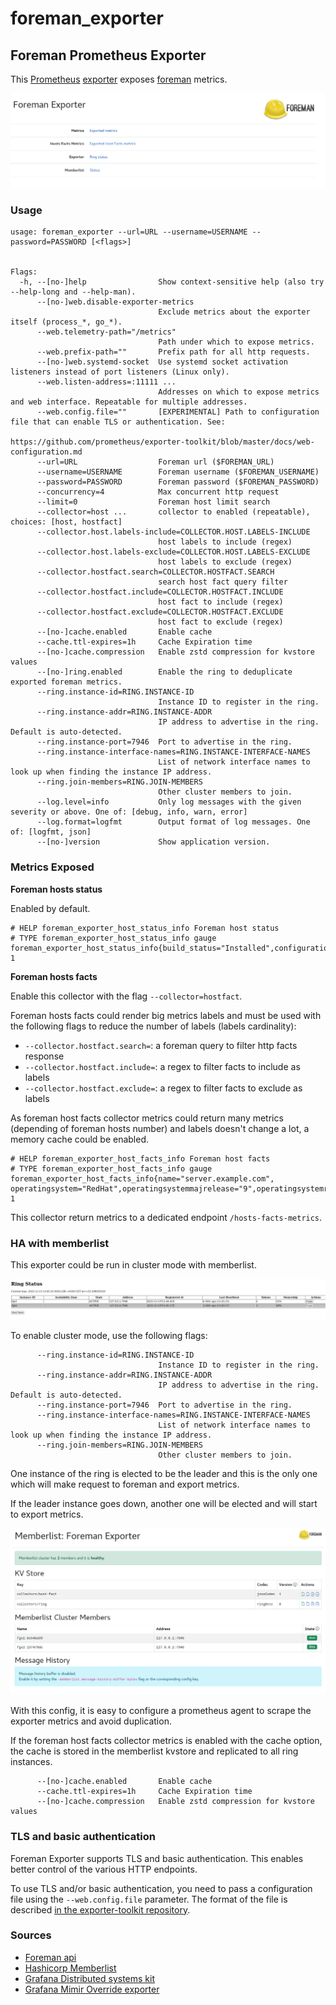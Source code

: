# foreman_exporter

## Foreman Prometheus Exporter

This [Prometheus](https://prometheus.io/)
[exporter](https://prometheus.io/docs/instrumenting/exporters/)
exposes [foreman](https://www.theforeman.org/) metrics.

![Foreman Exporter](img/home.png)

### Usage

```
usage: foreman_exporter --url=URL --username=USERNAME --password=PASSWORD [<flags>]


Flags:
  -h, --[no-]help                Show context-sensitive help (also try --help-long and --help-man).
      --[no-]web.disable-exporter-metrics  
                                 Exclude metrics about the exporter itself (process_*, go_*).
      --web.telemetry-path="/metrics"  
                                 Path under which to expose metrics.
      --web.prefix-path=""       Prefix path for all http requests.
      --[no-]web.systemd-socket  Use systemd socket activation listeners instead of port listeners (Linux only).
      --web.listen-address=:11111 ...  
                                 Addresses on which to expose metrics and web interface. Repeatable for multiple addresses.
      --web.config.file=""       [EXPERIMENTAL] Path to configuration file that can enable TLS or authentication. See:
                                 https://github.com/prometheus/exporter-toolkit/blob/master/docs/web-configuration.md
      --url=URL                  Foreman url ($FOREMAN_URL)
      --username=USERNAME        Foreman username ($FOREMAN_USERNAME)
      --password=PASSWORD        Foreman password ($FOREMAN_PASSWORD)
      --concurrency=4            Max concurrent http request
      --limit=0                  Foreman host limit search
      --collector=host ...       collector to enabled (repeatable), choices: [host, hostfact]
      --collector.host.labels-include=COLLECTOR.HOST.LABELS-INCLUDE  
                                 host labels to include (regex)
      --collector.host.labels-exclude=COLLECTOR.HOST.LABELS-EXCLUDE  
                                 host labels to exclude (regex)
      --collector.hostfact.search=COLLECTOR.HOSTFACT.SEARCH  
                                 search host fact query filter
      --collector.hostfact.include=COLLECTOR.HOSTFACT.INCLUDE  
                                 host fact to include (regex)
      --collector.hostfact.exclude=COLLECTOR.HOSTFACT.EXCLUDE  
                                 host fact to exclude (regex)
      --[no-]cache.enabled       Enable cache
      --cache.ttl-expires=1h     Cache Expiration time
      --[no-]cache.compression   Enable zstd compression for kvstore values
      --[no-]ring.enabled        Enable the ring to deduplicate exported foreman metrics.
      --ring.instance-id=RING.INSTANCE-ID  
                                 Instance ID to register in the ring.
      --ring.instance-addr=RING.INSTANCE-ADDR  
                                 IP address to advertise in the ring. Default is auto-detected.
      --ring.instance-port=7946  Port to advertise in the ring.
      --ring.instance-interface-names=RING.INSTANCE-INTERFACE-NAMES  
                                 List of network interface names to look up when finding the instance IP address.
      --ring.join-members=RING.JOIN-MEMBERS  
                                 Other cluster members to join.
      --log.level=info           Only log messages with the given severity or above. One of: [debug, info, warn, error]
      --log.format=logfmt        Output format of log messages. One of: [logfmt, json]
      --[no-]version             Show application version.
```

### Metrics Exposed

**Foreman hosts status**

Enabled by default.

```
# HELP foreman_exporter_host_status_info Foreman host status
# TYPE foreman_exporter_host_status_info gauge
foreman_exporter_host_status_info{build_status="Installed",configuration_status="Active",global_status="OK",name="server.example.com",organization="example"} 1
```

**Foreman hosts facts**

Enable this collector with the flag `--collector=hostfact`.

Foreman hosts facts could render big metrics labels and must be used with the following flags to reduce the number of labels (labels cardinality):
- `--collector.hostfact.search=`: a foreman query to filter http facts response
- `--collector.hostfact.include=`: a regex to filter facts to include as labels
- `--collector.hostfact.exclude=`: a regex to filter facts to exclude as labels

As foreman host facts collector metrics could return many metrics (depending of foreman hosts number) and labels doesn't change a lot, a memory cache could be enabled.

```
# HELP foreman_exporter_host_facts_info Foreman host facts
# TYPE foreman_exporter_host_facts_info gauge
foreman_exporter_host_facts_info{name="server.example.com", operatingsystem="RedHat",operatingsystemmajrelease="9",operatingsystemrelease="9.2"} 1
```

This collector return metrics to a dedicated endpoint `/hosts-facts-metrics`.

### HA with memberlist

This exporter could be run in cluster mode with memberlist.

![Ring](img/ring.png)

To enable cluster mode, use the following flags:
```
      --ring.instance-id=RING.INSTANCE-ID  
                                 Instance ID to register in the ring.
      --ring.instance-addr=RING.INSTANCE-ADDR  
                                 IP address to advertise in the ring. Default is auto-detected.
      --ring.instance-port=7946  Port to advertise in the ring.
      --ring.instance-interface-names=RING.INSTANCE-INTERFACE-NAMES  
                                 List of network interface names to look up when finding the instance IP address.
      --ring.join-members=RING.JOIN-MEMBERS  
                                 Other cluster members to join.
```

One instance of the ring is elected to be the leader and this is the only one which will make request to foreman and export metrics.

If the leader instance goes down, another one will be elected and will start to export metrics.

![Memberlist](img/memberlist.png)

With this config, it is easy to configure a prometheus agent to scrape the exporter metrics and avoid duplication.

If the foreman host facts collector metrics is enabled with the cache option, the cache is stored in the memberlist kvstore and replicated to all ring instances.

```
      --[no-]cache.enabled       Enable cache
      --cache.ttl-expires=1h     Cache Expiration time
      --[no-]cache.compression   Enable zstd compression for kvstore values
```

### TLS and basic authentication

Foreman Exporter supports TLS and basic authentication. This enables better control of the various HTTP endpoints.

To use TLS and/or basic authentication, you need to pass a configuration file using the `--web.config.file` parameter. The format of the file is described
[in the exporter-toolkit repository](https://github.com/prometheus/exporter-toolkit/blob/master/docs/web-configuration.md).

### Sources

- [Foreman api](https://apidocs.theforeman.org/foreman/2.4/apidoc/v2.html)
- [Hashicorp Memberlist](https://github.com/hashicorp/memberlist)
- [Grafana Distributed systems kit](https://github.com/grafana/dskit)
- [Grafana Mimir Override exporter](https://github.com/grafana/mimir/tree/main/pkg/util/validation/exporter)

